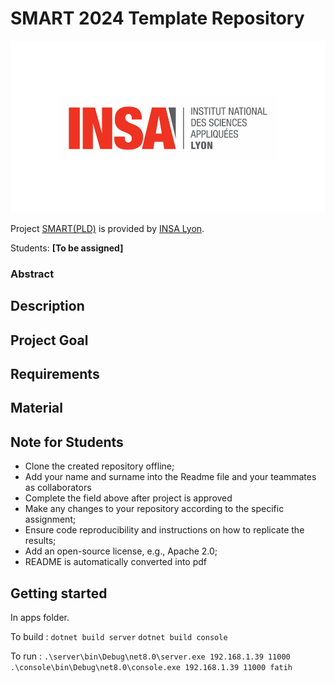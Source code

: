 # SMART 2024 Template Repository

![Insalogo](./images/logo-insa_0.png)

Project [SMART(PLD)](riccardotommasini.com/teaching/smart) is provided by [INSA Lyon](https://www.insa-lyon.fr/).

Students: **[To be assigned]**

### Abstract

## Description 

## Project Goal

## Requirements

## Material

## Note for Students

* Clone the created repository offline;
* Add your name and surname into the Readme file and your teammates as collaborators
* Complete the field above after project is approved
* Make any changes to your repository according to the specific assignment;
* Ensure code reproducibility and instructions on how to replicate the results;
* Add an open-source license, e.g., Apache 2.0;
* README is automatically converted into pdf

## Getting started

In apps folder.

To build :
`dotnet build server`
`dotnet build console`

To run :
`.\server\bin\Debug\net8.0\server.exe 192.168.1.39 11000`
`.\console\bin\Debug\net8.0\console.exe 192.168.1.39 11000 fatih`
